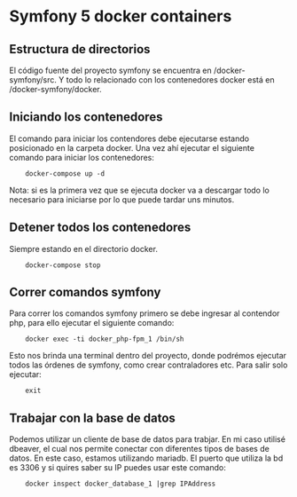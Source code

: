 # Symfony 5 docker containers

## Estructura de directorios

El código fuente del proyecto symfony se encuentra en /docker-symfony/src.
Y todo lo relacionado con los contenedores docker está en /docker-symfony/docker.

## Iniciando los contenedores

El comando para iniciar los contendores debe ejecutarse estando posicionado 
en la carpeta docker.
Una vez ahí ejecutar el siguiente comando para iniciar los contenedores:

~~~shell
    docker-compose up -d
~~~

Nota: si es la primera vez que se ejecuta docker va a descargar todo lo 
necesario para iniciarse por lo que puede tardar uns minutos.

## Detener todos los contenedores

Siempre estando en el directorio docker.

~~~shell
    docker-compose stop
~~~

## Correr comandos symfony

Para correr los comandos symfony primero se debe ingresar al contendor php,
para ello ejecutar el siguiente comando:

~~~dokcer
    docker exec -ti docker_php-fpm_1 /bin/sh
~~~

Esto nos brinda una terminal dentro del proyecto, donde podrémos ejecutar todos
las órdenes de symfony, como crear contraladores etc.
Para salir solo ejecutar:
~~~shell
    exit
~~~

## Trabajar con la base de datos

Podemos utilizar un cliente de base de datos para trabjar. En mi caso utilisé
dbeaver, el cual nos permite conectar con diferentes tipos de bases de datos.
En este caso, estamos utilizando mariadb.
El puerto que utiliza la bd es 3306 y si quires saber su IP puedes usar este comando:

~~~shell
    docker inspect docker_database_1 |grep IPAddress
~~~

